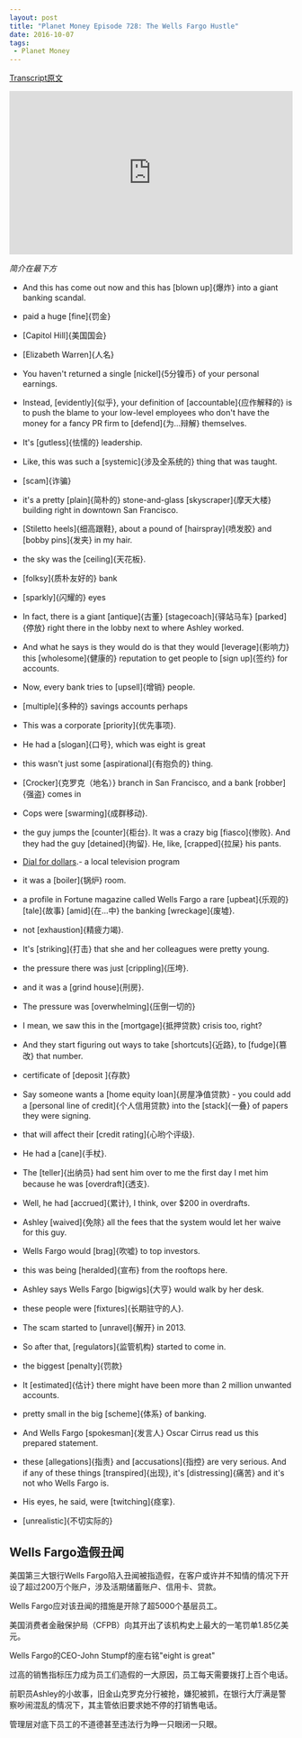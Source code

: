 ```yaml
---
layout: post
title: "Planet Money Episode 728: The Wells Fargo Hustle"
date: 2016-10-07
tags:
 - Planet Money
---
```


[Transcript原文](http://www.npr.org/templates/transcript/transcript.php?storyId=497084491)

<iframe src="https://www.npr.org/player/embed/497084491/497127671" width="100%" height="290" frameborder="0" scrolling="no" title="NPR embedded audio player"></iframe>

*简介在最下方*

- And this has come out now and this has [blown up]{爆炸} into a giant banking scandal.

- paid a huge [fine]{罚金}

- [Capitol Hill]{美国国会}

- [Elizabeth Warren]{人名}

- You haven't returned a single [nickel]{5分镍币} of your personal earnings. 

- Instead, [evidently]{似乎}, your definition of [accountable]{应作解释的} is to push the blame to your low-level employees who don't have the money for a fancy PR firm to [defend]{为...辩解} themselves. 

- It's [gutless]{怯懦的} leadership.

- Like, this was such a [systemic]{涉及全系统的} thing that was taught. 

- [scam]{诈骗} 

- it's a pretty [plain]{简朴的} stone-and-glass [skyscraper]{摩天大楼} building right in downtown San Francisco. 

- [Stiletto heels]{细高跟鞋}, about a pound of [hairspray]{喷发胶} and [bobby pins]{发夹} in my hair.

- the sky was the [ceiling]{天花板}.

- [folksy]{质朴友好的} bank

- [sparkly]{闪耀的} eyes

- In fact, there is a giant [antique]{古董} [stagecoach]{驿站马车}  [parked]{停放} right there in the lobby next to where Ashley worked.

- And what he says is they would do is that they would [leverage]{影响力} this [wholesome]{健康的} reputation to get people to [sign up]{签约} for accounts.

- Now, every bank tries to [upsell]{增销} people. 

- [multiple]{多种的} savings accounts perhaps

- This was a corporate [priority]{优先事项}. 

- He had a [slogan]{口号}, which was eight is great

- this wasn't just some [aspirational]{有抱负的} thing. 

- [Crocker]{克罗克（地名）} branch in San Francisco, and a bank [robber]{强盗} comes in

- Cops were [swarming]{成群移动}. 

- the guy jumps the [counter]{柜台}. It was a crazy big [fiasco]{惨败}. And they had the guy [detained]{拘留}. He, like, [crapped]{拉屎} his pants.

- [Dial for dollars](https://en.wikipedia.org/wiki/Dialing_for_Dollars).- a local television program

- it was a [boiler]{锅炉} room.

- a profile in Fortune magazine called Wells Fargo a rare [upbeat]{乐观的} [tale]{故事} [amid]{在...中} the banking [wreckage]{废墟}.

- not [exhaustion]{精疲力竭}. 

- It's [striking]{打击} that she and her colleagues were pretty young.

- the pressure there was just [crippling]{压垮}.

- and it was a [grind house]{刑房}.

- The pressure was [overwhelming]{压倒一切的}

- I mean, we saw this in the [mortgage]{抵押贷款} crisis too, right? 

- And they start figuring out ways to take [shortcuts]{近路}, to [fudge]{篡改} that number.

- certificate of [deposit ]{存款}

- Say someone wants a [home equity loan]{房屋净值贷款} - you could add a [personal line of credit]{个人信用贷款} into the [stack]{一叠} of papers they were signing. 

- that will affect their [credit rating]{心哟个评级}.

- He had a [cane]{手杖}. 

- The [teller]{出纳员} had sent him over to me the first day I met him because he was [overdraft]{透支}. 

- Well, he had [accrued]{累计}, I think, over $200 in overdrafts. 

- Ashley [waived]{免除} all the fees that the system would let her waive for this guy. 

- Wells Fargo would [brag]{吹嘘} to top investors.

- this was being [heralded]{宣布} from the rooftops here.

- Ashley says Wells Fargo [bigwigs]{大亨} would walk by her desk. 

- these people were [fixtures]{长期驻守的人}. 

- The scam started to [unravel]{解开} in 2013. 

- So after that, [regulators]{监管机构} started to come in.

- the biggest [penalty]{罚款} 

- It [estimated]{估计} there might have been more than 2 million unwanted accounts. 

- pretty small in the big [scheme]{体系} of banking. 

- And Wells Fargo [spokesman]{发言人} Oscar Cirrus read us this prepared statement.

- these [allegations]{指责} and [accusations]{指控} are very serious. And if any of these things [transpired]{出现}, it's [distressing]{痛苦} and it's not who Wells Fargo is. 

- His eyes, he said, were [twitching]{痉挛}.

- [unrealistic]{不切实际的} 


## Wells Fargo造假丑闻

美国第三大银行Wells Fargo陷入丑闻被指造假，在客户或许并不知情的情况下开设了超过200万个账户，涉及活期储蓄账户、信用卡、贷款。

Wells Fargo应对该丑闻的措施是开除了超5000个基层员工。

美国消费者金融保护局（CFPB）向其开出了该机构史上最大的一笔罚单1.85亿美元。

Wells Fargo的CEO-John Stumpf的座右铭"eight is great"

过高的销售指标压力成为员工们造假的一大原因，员工每天需要拨打上百个电话。

前职员Ashley的小故事，旧金山克罗克分行被抢，嫌犯被抓，在银行大厅满是警察吵闹混乱的情况下，其主管依旧要求她不停的打销售电话。

管理层对底下员工的不道德甚至违法行为睁一只眼闭一只眼。

 






